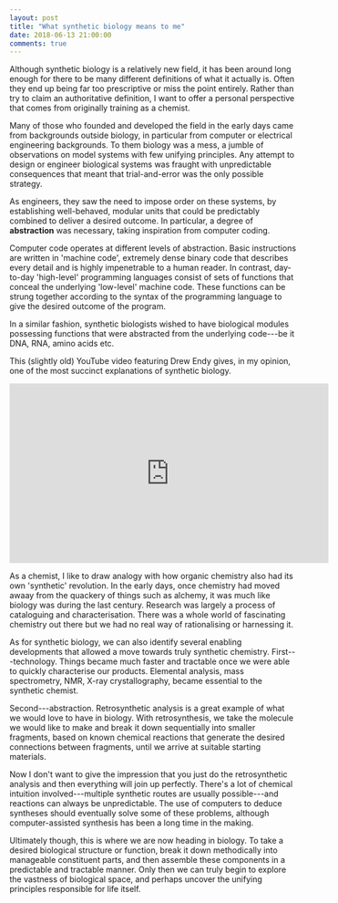 ```yaml
---
layout: post
title: "What synthetic biology means to me"
date: 2018-06-13 21:00:00
comments: true
---
```


Although synthetic biology is a relatively new field, it has been around long enough for there to be many different definitions of what it actually is. Often they end up being far too prescriptive or miss the point entirely. Rather than try to claim an authoritative definition, I want to offer a personal perspective that comes from originally training as a chemist.

Many of those who founded and developed the field in the early days came from backgrounds outside biology, in particular from computer or electrical engineering backgrounds. To them biology was a mess, a jumble of observations on model systems with few unifying principles. Any attempt to design or engineer biological systems was fraught with unpredictable consequences that meant that trial-and-error was the only possible strategy.

As engineers, they saw the need to impose order on these systems, by establishing well-behaved, modular units that could be predictably combined to deliver a desired outcome. In particular, a degree of <strong>abstraction</strong> was necessary, taking inspiration from computer coding.

Computer code operates at different levels of abstraction. Basic instructions are written in 'machine code', extremely dense binary code that describes every detail and is highly impenetrable to a human reader. In contrast, day-to-day 'high-level' programming languages consist of sets of functions that conceal the underlying 'low-level' machine code. These functions can be strung together according to the syntax of the programming language to give the desired outcome of the program.

In a similar fashion, synthetic biologists wished to have biological modules possessing functions that were abstracted from the underlying code---be it DNA, RNA, amino acids etc.

This (slightly old) YouTube video featuring Drew Endy gives, in my opinion, one of the most succinct explanations of synthetic biology.

<iframe width="560" height="315" src="https://www.youtube-nocookie.com/embed/XIuh7KDRzLk?rel=0" frameborder="0" allow="autoplay; encrypted-media" allowfullscreen></iframe>

As a chemist, I like to draw analogy with how organic chemistry also had its own 'synthetic' revolution. In the early days, once chemistry had moved awaay from the quackery of things such as alchemy, it was much like biology was during the last century. Research was largely a process of cataloguing and characterisation. There was a whole world of fascinating chemistry out there but we had no real way of rationalising or harnessing it.

As for synthetic biology, we can also identify several enabling developments that allowed a move towards truly synthetic chemistry. First---technology. Things became much faster and tractable once we were able to quickly characterise our products. Elemental analysis, mass spectrometry, NMR, X-ray crystallography, became essential to the synthetic chemist.

Second---abstraction. Retrosynthetic analysis is a great example of what we would love to have in biology. With retrosynthesis, we take the molecule we would like to make and break it down sequentially into smaller fragments, based on known chemical reactions that generate the desired connections between fragments, until we arrive at suitable starting materials.

Now I don't want to give the impression that you just do the retrosynthetic analysis and then everything will join up perfectly. There's a lot of chemical intuition involved---multiple synthetic routes are usually possible---and reactions can always be unpredictable. The use of computers to deduce syntheses should eventually solve some of these problems, although computer-assisted synthesis has been a long time in the making.

Ultimately though, this is where we are now heading in biology. To take a desired biological structure or function, break it down methodically into manageable constituent parts, and then assemble these components in a predictable and tractable manner. Only then we can truly begin to explore the vastness of biological space, and perhaps uncover the unifying principles responsible for life itself.